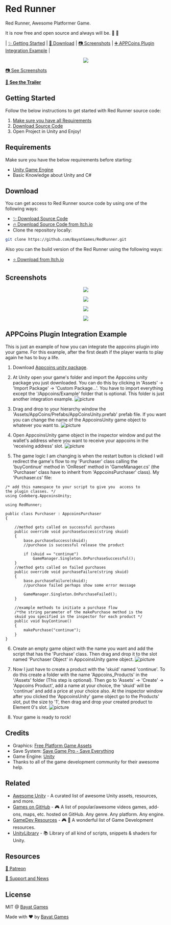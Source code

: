 # Red Runner

Red Runner, Awesome Platformer Game.

It is now free and open source and always will be. :clap: :tada:

| [:sparkles: Getting Started](#getting-started) | [:rocket: Download](#download) | [:camera: Screenshots](#screenshots) | [:heavy_plus_sign: APPCoins Plugin Integration Example](#appcoins-plugin-integration-example) |
<p align="center">
  <img src="https://img.itch.zone/aW1hZ2UvMTU4NTg4LzcyNzg3Mi5wbmc=/original/AU5pWY.png" />
</p>

[:camera: See Screenshots](#screenshots)

[:movie_camera: **See the Trailer**](https://youtu.be/MO2yJhgtMes)

## Getting Started

Follow the below instructions to get started with Red Runner source code:

1. [Make sure you have all Requirements](#requirements)
2. [Download Source Code](#download)
3. Open Project in Unity and Enjoy!

## Requirements

Make sure you have the below requirements before starting:

- [Unity Game Engine](https://unity3d.com)
- Basic Knowledge about Unity and C#

## Download

You can get access to Red Runner source code by using one of the following ways:

- [:sparkles: Download Source Code](https://github.com/BayatGames/RedRunner/archive/master.zip)
- [:fire: Download Source Code from Itch.io](https://bayat.itch.io/red-runner)
- Clone the repository locally:

```bash
git clone https://github.com/BayatGames/RedRunner.git
```

Also you can the build version of the Red Runner using the following ways:

- [:star: Download from Itch.io](https://bayat.itch.io/red-runner)

## Screenshots

<p align="center">
  <img src="https://img.itch.zone/aW1hZ2UvMTU4NTg4LzczMjc2NS5wbmc=/original/HipFLL.png" />
</p>

<p align="center">
  <img src="https://img.itch.zone/aW1hZ2UvMTU4NTg4LzczMjc2MC5wbmc=/original/mb636l.png" />
</p>

<p align="center">
  <img src="https://img.itch.zone/aW1hZ2UvMTU4NTg4LzczMjc2OS5wbmc=/original/UyNp4U.png" />
</p>

<p align="center">
  <img src="https://img.itch.zone/aW1hZ2UvMTU4NTg4LzczMjc3My5wbmc=/original/RAoMpO.png" />
</p>

## APPCoins Plugin Integration Example
This is just an example of how you can integrate the appcoins plugin into your game. For this example, after the first death if the player wants to play again he has to buy a life.
1. Download [Appcoins unity package](https://github.com/AppStoreFoundation/AppcoinsUnityPlugin/blob/develop/AppCoins_Unity_Package.unitypackage).
2. At Unity open your game's folder and import the Appcoins unity package you just downloaded. You can do this by clicking in 'Assets' -> 'Import Package' -> 'Custom Package...'. You have to import everything except the '/Appcoins/Example' folder that is optional. This folder is just another integration example.
![picture](Screenshots/Appcoins_Integration_2.gif)

3. Drag and drop to your hierarchy window the 'Assets/AppCoins/Prefabs/AppCoinsUnity.prefab' prefab file. If you want you can change the name of the AppcoinsUnity game object to whatever you want to.
![picture](Screenshots/Appcoins_Integration_3.gif)

4. Open AppcoinsUnity game object in the inspector window and put the wallet's address where you want to receive your appcoins in the 'receiving address' slot.
![picture](Screenshots/Appcoins_Integration_4.gif)

5. The game logic I am changing is when the restart button is clicked I will redirect the game's flow to my 'Purchaser' class calling the 'buyContinue' method in 'OnReset' method in 'GameManager.cs' (the 'Purchaser' class have to inherit from 'AppcoinsPurchaser' class). My 'Purchaser.cs' file:

```
/* add this namespace to your script to give you  access to
the plugin classes. */
using Codeberg.AppcoinsUnity;

using RedRunner;

public class Purchaser : AppcoinsPurchaser
{

    //method gets called on successful purchases
    public override void purchaseSuccess(string skuid)
    {
        base.purchaseSuccess(skuid);
        //purchase is successful release the product

        if (skuid == "continue")
            GameManager.Singleton.OnPurchaseSuccessful();
    }
    //method gets called on failed purchases
    public override void purchaseFailure(string skuid)
    {
        base.purchaseFailure(skuid);
        //purchase failed perhaps show some error message

        GameManager.Singleton.OnPurchaseFailed();
    }

    //example methods to initiate a purchase flow
    /*the string parameter of the makePurchase method is the
    skuid you specified in the inspector for each product */
    public void buyContinue()
    {
        makePurchase("continue");
    }
}
```

6. Create an empty game object with the name you want and add the script that has the 'Purchase' class. Then drag and drop it to the slot named 'Purchaser Object' in AppcoinsUnity game object.
![picture](Screenshots/Appcoins_Integration_6.gif)

7. Now I just have to create a product with the 'skuid' named 'continue'. To do this create a folder with the name 'Appcoins_Products' in the '/Assets' folder (This step is optional).
Then go to 'Assets' -> 'Create' -> 'Appcoins Product', add a name at your choice, the 'skuid' will be 'continue' and add a price at your choice also. At the inspector window after you clicked the 'AppcoinsUnity' game object go to the Products' slot, put the size to '1', then drag and drop your created product to Element 0's slot.
![picture](Screenshots/Appcoins_Integration_7.gif)

8. Your game is ready to rock!

## Credits

- Graphics: [Free Platform Game Assets](https://bayat.itch.io/platform-game-assets)
- Save System: [Save Game Pro - Save Everything](https://bayat.itch.io/save-game-pro-save-everything)
- Game Engine: [Unity](https://unity3d.com/)
- Thanks to all of the game development community for their awesome help.

## Related

- [Awesome Unity](https://github.com/RyanNielson/awesome-unity) - A curated list of awesome Unity assets, resources, and more.
- [Games on GitHub](https://github.com/leereilly/games/) - 🎮 A list of popular/awesome videos games, add-ons, maps, etc. hosted on GitHub. Any genre. Any platform. Any engine.
- [GameDev Resources](https://github.com/Kavex/GameDev-Resources) - 🎮 🎲 A wonderful list of Game Development resources.
- [UnityLibrary](https://github.com/UnityCommunity/UnityLibrary) - 📚 Library of all kind of scripts, snippets & shaders for Unity.

## Resources

[:rocket: Patreon](https://www.patreon.com/BayatGames)

[:newspaper: Support and News](https://github.com/BayatGames/Support)

## License

MIT @ [Bayat Games](https://github.com/BayatGames)

Made with :heart: by [Bayat Games](https://github.com/BayatGames)
